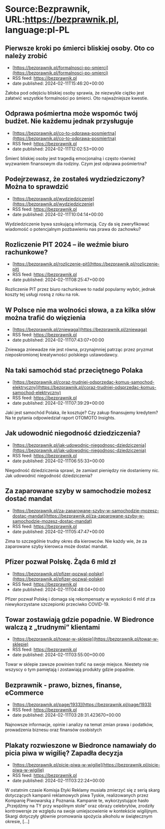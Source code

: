 # Source:Bezprawnik, URL:https://bezprawnik.pl, language:pl-PL

## Pierwsze kroki po śmierci bliskiej osoby. Oto co należy zrobić
 - [https://bezprawnik.pl/formalnosci-po-smierci](https://bezprawnik.pl/formalnosci-po-smierci)
 - RSS feed: https://bezprawnik.pl
 - date published: 2024-02-11T15:46:20+00:00

Żałoba pod odejściu bliskiej osoby sprawia, że niezwykle ciężko jest załatwić wszystkie formalności po śmierci. Oto najważniejsze kwestie.

## Odprawa pośmiertna może wspomóc twój budżet. Nie każdemu jednak przysługuje
 - [https://bezprawnik.pl/co-to-odprawa-posmiertna](https://bezprawnik.pl/co-to-odprawa-posmiertna)
 - RSS feed: https://bezprawnik.pl
 - date published: 2024-02-11T12:02:53+00:00

Śmierć bliskiej osoby jest tragedią emocjonalną i często również wyzwaniem finansowym dla rodziny. Czym jest odprawa pośmiertna?

## Podejrzewasz, że zostałeś wydziedziczony? Można to sprawdzić
 - [https://bezprawnik.pl/wydziedziczenie](https://bezprawnik.pl/wydziedziczenie)
 - RSS feed: https://bezprawnik.pl
 - date published: 2024-02-11T10:04:14+00:00

Wydziedziczenie bywa szokującą informacją. Czy da się zweryfikować wiadomość o potencjalnym pozbawieniu nas prawa do zachowku?

## Rozliczenie PIT 2024 – ile weźmie biuro rachunkowe?
 - [https://bezprawnik.pl/rozliczenie-pit](https://bezprawnik.pl/rozliczenie-pit)
 - RSS feed: https://bezprawnik.pl
 - date published: 2024-02-11T08:25:47+00:00

Rozliczenie PIT przez biuro rachunkowe to nadal popularny wybór, jednak koszty tej usługi rosną z roku na rok.

## W Polsce nie ma wolności słowa, a za kilka słów można trafić do więzienia
 - [https://bezprawnik.pl/zniewaga](https://bezprawnik.pl/zniewaga)
 - RSS feed: https://bezprawnik.pl
 - date published: 2024-02-11T07:43:07+00:00

Zniewaga zniewadze nie jest równa, przynajmniej patrząc przez pryzmat nieposkromionej kreatywności polskiego ustawodawcy.

## Na taki samochód stać przeciętnego Polaka
 - [https://bezprawnik.pl/coraz-trudniej-odsprzedac-komus-samochod-elektryczny](https://bezprawnik.pl/coraz-trudniej-odsprzedac-komus-samochod-elektryczny)
 - RSS feed: https://bezprawnik.pl
 - date published: 2024-02-11T07:39:29+00:00

Jaki jest samochód Polaka, ile kosztuje? Czy zakup finansujemy kredytem? Na te pytania odpowiedział raport OTOMOTO Insights.

## Jak udowodnić niegodność dziedziczenia?
 - [https://bezprawnik.pl/jak-udowodnic-niegodnosc-dziedziczenia](https://bezprawnik.pl/jak-udowodnic-niegodnosc-dziedziczenia)
 - RSS feed: https://bezprawnik.pl
 - date published: 2024-02-11T06:55:33+00:00

Niegodność dziedziczenia sprawi, że zamiast pieniędzy nie dostaniemy nic. Jak udowodnić niegodność dziedziczenia?

## Za zaparowane szyby w samochodzie możesz dostać mandat
 - [https://bezprawnik.pl/za-zaparowane-szyby-w-samochodzie-mozesz-dostac-mandat](https://bezprawnik.pl/za-zaparowane-szyby-w-samochodzie-mozesz-dostac-mandat)
 - RSS feed: https://bezprawnik.pl
 - date published: 2024-02-11T05:47:47+00:00

Zima to szczególnie trudny okres dla kierowców. Nie każdy wie, że za zaparowane szyby kierowca może dostać mandat.

## Pfizer pozwał Polskę. Żąda 6 mld zł
 - [https://bezprawnik.pl/pfizer-pozwal-polske](https://bezprawnik.pl/pfizer-pozwal-polske)
 - RSS feed: https://bezprawnik.pl
 - date published: 2024-02-11T04:48:04+00:00

Pfizer pozwał Polskę i domaga się rekompensaty w wysokości 6 mld zł za niewykorzystane szczepionki przeciwko COVID-19.

## Towar zostawiają gdzie popadnie. W Biedronce walczą z „trudnymi” klientami
 - [https://bezprawnik.pl/towar-w-sklepie](https://bezprawnik.pl/towar-w-sklepie)
 - RSS feed: https://bezprawnik.pl
 - date published: 2024-02-11T03:55:00+00:00

Towar w sklepie zawsze powinien trafić na swoje miejsce. Niestety nie wszyscy o tym pamiętają i zostawiają produkty gdzie popadnie.

## Bezprawnik - prawo, biznes, finanse, eCommerce
 - [https://bezprawnik.pl/page/1933](https://bezprawnik.pl/page/1933)
 - RSS feed: https://bezprawnik.pl
 - date published: 2024-02-11T03:28:31.423670+00:00

Najnowsze informacje, opinie i analizy na temat zmian prawa i podatków, prowadzenia biznesu oraz finansów osobistych

## Plakaty rozwieszone w Biedronce namawiały do picia piwa w wigilię? Zapadła decyzja
 - [https://bezprawnik.pl/picie-piwa-w-wigilie](https://bezprawnik.pl/picie-piwa-w-wigilie)
 - RSS feed: https://bezprawnik.pl
 - date published: 2024-02-11T03:22:24+00:00

W ostatnim czasie Komisja Etyki Reklamy musiała zmierzyć się z serią skarg dotyczących kampanii reklamowych piwa Tyskie, realizowanych przez Kompanię Piwowarską z Poznania. Kampanie te, wykorzystujące hasło „Przejdźmy na TY przy wspólnym stole” oraz obrazy celebrytów, zrodziły kontrowersje ze względu na swoje umiejscowienie w kontekście wigilijnym. Skargi dotyczyły głównie promowania spożycia alkoholu w świątecznym okresie, […]

